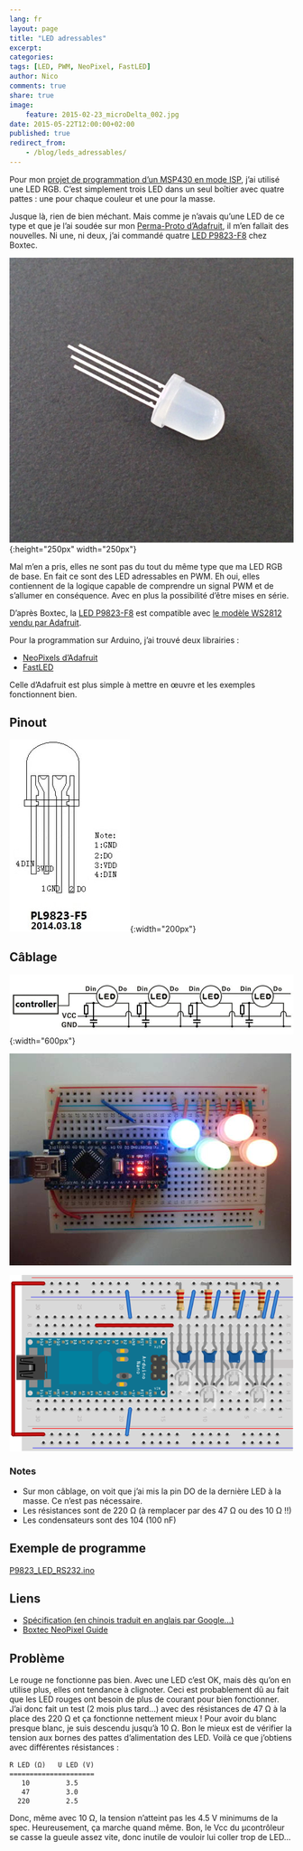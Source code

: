 ```yaml
---
lang: fr
layout: page
title: "LED adressables"
excerpt:
categories:
tags: [LED, PWM, NeoPixel, FastLED]
author: Nico
comments: true
share: true
image:
    feature: 2015-02-23_microDelta_002.jpg
date: 2015-05-22T12:00:00+02:00
published: true
redirect_from:
    - /blog/leds_adressables/
---
```


Pour mon [projet de programmation d’un MSP430 en mode ISP](/blog/programmer_un_msp430_en_mode_ISP/), j’ai utilisé une LED RGB. C’est simplement trois LED dans un seul boîtier avec quatre pattes : une pour chaque couleur et une pour la masse.

Jusque là, rien de bien méchant. Mais comme je n’avais qu’une LED de ce type et que je l’ai soudée sur mon [Perma-Proto d’Adafruit](https://www.adafruit.com/blog/2011/11/18/adafruit-perma-proto-half-sized-breadboard-pcb-3-pack/), il m’en fallait des nouvelles. Ni une, ni deux, j’ai commandé quatre [LED P9823-F8](https://shop.boxtec.ch/led-neopixel-8mm-p9823-p-42265.html) chez Boxtec.

![](../../files/2015-05-22-leds_adressables/images/67053.jpg){:height="250px" width="250px"}

Mal m’en a pris, elles ne sont pas du tout du même type que ma LED RGB de base. En fait ce sont des LED adressables en PWM. Eh oui, elles contiennent de la logique capable de comprendre un signal PWM et de s’allumer en conséquence. Avec en plus la possibilité d’être mises en série.

D’après Boxtec, la [LED P9823-F8](https://shop.boxtec.ch/led-neopixel-8mm-p9823-p-42265.html) est compatible avec [le modèle WS2812 vendu par Adafruit](https://www.adafruit.com/datasheets/WS2812.pdf).

Pour la programmation sur Arduino, j’ai trouvé deux librairies :

-   [NeoPixels d’Adafruit](https://github.com/adafruit/Adafruit_NeoPixel)
-   [FastLED](https://fastled.io)

Celle d’Adafruit est plus simple à mettre en œuvre et les exemples fonctionnent bien.

## Pinout

![](../../files/2015-05-22-leds_adressables/images/LED_P9823-F8_pinout.jpg){:width="200px"}

## Câblage

![](../../files/2015-05-22-leds_adressables/images/LED_P9823-F8_cablage.jpg){:width="600px"}

![](../../files/2015-05-22-leds_adressables/images/P1030717.JPG)

![](../../files/2015-05-22-leds_adressables/2015-05-22-leds_adressables_bb.svg)

### Notes

-   Sur mon câblage, on voit que j’ai mis la pin DO de la dernière LED à la masse. Ce n’est pas nécessaire.
-   Les résistances sont de 220 Ω (à remplacer par des 47 Ω ou des 10 Ω !!)
-   Les condensateurs sont des 104 (100 nF)

## Exemple de programme

[P9823_LED_RS232.ino](../../files/2015-05-22-leds_adressables/P9823_LED_RS232.ino)

## Liens

-   [Spécification (en chinois traduit en anglais par Google...)](https://shop.boxtec.ch/pub/diverse/P9823.pdf)
-   [Boxtec NeoPixel Guide](https://playground.boxtec.ch/doku.php/led/ledpixel_guide)

## Problème

Le rouge ne fonctionne pas bien. Avec une LED c’est OK, mais dès qu’on en utilise plus, elles ont tendance à clignoter. Ceci est probablement dû au fait que les LED rouges ont besoin de plus de courant pour bien fonctionner. J’ai donc fait un test (2 mois plus tard...) avec des résistances de 47 Ω à la place des 220 Ω et ça fonctionne nettement mieux ! Pour avoir du blanc presque blanc, je suis descendu jusqu’à 10 Ω. Bon le mieux est de vérifier la tension aux bornes des pattes d’alimentation des LED. Voilà ce que j’obtiens avec différentes résistances :

    R LED (Ω)   U LED (V)
    =====================
       10         3.5
       47         3.0
      220         2.5

Donc, même avec 10 Ω, la tension n’atteint pas les 4.5 V minimums de la spec. Heureusement, ça marche quand même. Bon, le Vcc du µcontrôleur se casse la gueule assez vite, donc inutile de vouloir lui coller trop de LED...
